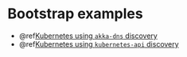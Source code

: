 # Bootstrap examples 

* @ref[Kubernetes using `akka-dns` discovery](./kubernetes.md)
* @ref[Kubernetes using `kubernetes-api` discovery](./kubernetes-api.md)
